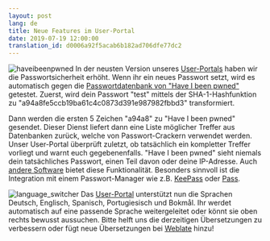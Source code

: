 ```yaml
---
layout: post
lang: de
title: Neue Features im User-Portal
date: 2019-07-19 12:00:00
translation_id: d0006a92f5acab6b182ad706dfe77dc2
---
```

![haveibeenpwned](/assets/img/haveibeenpwned.png)
In der neusten Version unseres [User-Portals](https://users.systemli.org) haben wir die Pass&shy;wort&shy;sicher&shy;heit erhöht.
Wenn ihr ein neues Passwort setzt, wird es automatisch gegen die [Passwortdatenbank von "Have I been pwned"](https://haveibeenpwned.com/Passwords) getestet.
Zuerst, wird dein Passwort "test" mittels der SHA-1-Hashfunktion zu "a94a8<wbr>fe5cc<wbr>b19ba<wbr>61c4c<wbr>0873d<wbr>391e9<wbr>87982<wbr>fbbd3" transformiert.
<!--more-->
Dann werden die ersten 5 Zeichen "a94a8" zu "Have I been pwned" gesendet.
Dieser Dienst liefert dann eine Liste möglicher Treffer aus Datenbanken zurück, welche von Passwort-Crackern verwendet werden.
Unser User-Portal überprüft zuletzt, ob tatsächlich ein kompletter Treffer vorliegt und warnt euch gegebenenfalls.
"Have I been pwned" sieht niemals dein tatsächliches Passwort, einen Teil davon oder deine IP-Adresse.
Auch [andere Software](https://haveibeenpwned.com/API/Consumers) bietet diese Funktionalität.
Besonders sinnvoll ist die Integration mit einem Passwort-Manager wie z.B. [KeePass](https://github.com/andrew-schofield/keepass2-haveibeenpwned) oder [Pass](https://gitlab.com/darnir/pass-audit).

![language_switcher](/assets/img/language_switcher.png)
Das [User-Portal](https://users.systemli.org) unterstützt nun die Sprachen Deutsch, Englisch, Spanisch, Portugiesisch und Bokmål.
Ihr werdet automatisch auf eine passende Sprache weitergeleitet oder könnt sie oben rechts bewusst aussuchen.
Bitte helft uns die derzeitigen Übersetzungen zu verbessern oder fügt neue Übersetzungen bei [Weblate](https://hosted.weblate.org/engage/userli/) hinzu!
